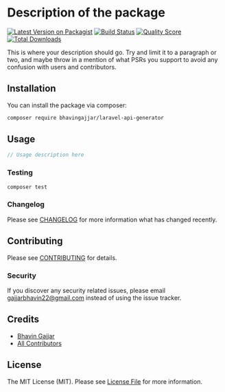 # Description of the package

[![Latest Version on Packagist](https://img.shields.io/packagist/v/bhavingajjar/laravel-api-generator.svg?style=flat-square)](https://packagist.org/packages/bhavingajjar/laravel-api-generator)
[![Build Status](https://img.shields.io/travis/bhavingajjar/laravel-api-generator/master.svg?style=flat-square)](https://travis-ci.org/bhavingajjar/laravel-api-generator)
[![Quality Score](https://img.shields.io/scrutinizer/g/bhavingajjar/laravel-api-generator.svg?style=flat-square)](https://scrutinizer-ci.com/g/bhavingajjar/laravel-api-generator)
[![Total Downloads](https://img.shields.io/packagist/dt/bhavingajjar/laravel-api-generator.svg?style=flat-square)](https://packagist.org/packages/bhavingajjar/laravel-api-generator)

This is where your description should go. Try and limit it to a paragraph or two, and maybe throw in a mention of what PSRs you support to avoid any confusion with users and contributors.

## Installation

You can install the package via composer:

```bash
composer require bhavingajjar/laravel-api-generator
```

## Usage

``` php
// Usage description here
```

### Testing

``` bash
composer test
```

### Changelog

Please see [CHANGELOG](CHANGELOG.md) for more information what has changed recently.

## Contributing

Please see [CONTRIBUTING](CONTRIBUTING.md) for details.

### Security

If you discover any security related issues, please email gajjarbhavin22@gmail.com instead of using the issue tracker.

## Credits

- [Bhavin Gajjar](https://github.com/bhavingajjar)
- [All Contributors](../../contributors)

## License

The MIT License (MIT). Please see [License File](LICENSE.md) for more information.
